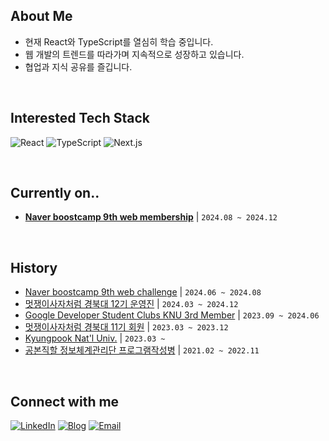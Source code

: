 
## About Me
- 현재 React와 TypeScript를 열심히 학습 중입니다.
- 웹 개발의 트렌드를 따라가며 지속적으로 성장하고 있습니다.
- 협업과 지식 공유를 즐깁니다.

<br />

## Interested Tech Stack
![React](https://img.shields.io/badge/-React-61DAFB?style=flat-square&logo=react&logoColor=black)
![TypeScript](https://img.shields.io/badge/-TypeScript-3178C6?style=flat-square&logo=typescript&logoColor=white)
![Next.js](https://img.shields.io/badge/-Next.js-000000?style=flat-square&logo=next.js&logoColor=white)

<br />

## Currently on..
- [**Naver boostcamp 9th web membership**](https://boostcamp.connect.or.kr/program_wm.html) | `2024.08 ~ 2024.12`

<br />

## History
- [Naver boostcamp 9th web challenge](https://boostcamp.connect.or.kr/program_wm.html) | `2024.06 ~ 2024.08`
- [멋쟁이사자처럼 경북대 12기 운영진](https://github.com/LikeLion-KNU) | `2024.03 ~ 2024.12`
- [Google Developer Student Clubs KNU 3rd Member](https://github.com/GDG-on-Campus-KNU) | `2023.09 ~ 2024.06`
- [멋쟁이사자처럼 경북대 11기 회원](https://github.com/LikeLion-KNU) | `2023.03 ~ 2023.12`
- [Kyungpook Nat'l Univ.](https://www.knu.ac.kr/wbbs/wbbs/main/main.action ) | `2023.03 ~ `
- [공본직할 정보체계관리단 프로그램작성병](https://rokaf.airforce.mil.kr/sites/airforce/index.do) | `2021.02 ~ 2022.11`

<br />

## Connect with me
[![LinkedIn](https://img.shields.io/badge/-LinkedIn-0077B5?style=flat-square&logo=LinkedIn&logoColor=white)](https://www.linkedin.com/in/junhyeokchae/)
[![Blog](https://img.shields.io/badge/-Tistory-FF5722?style=flat-square&logo=tistory&logoColor=white)](https://laurent.tistory.com/)
[![Email](https://img.shields.io/badge/Email-D14836?style=flat-square&logo=gmail&logoColor=white)](mailto:cjh4302@gmail.com)
